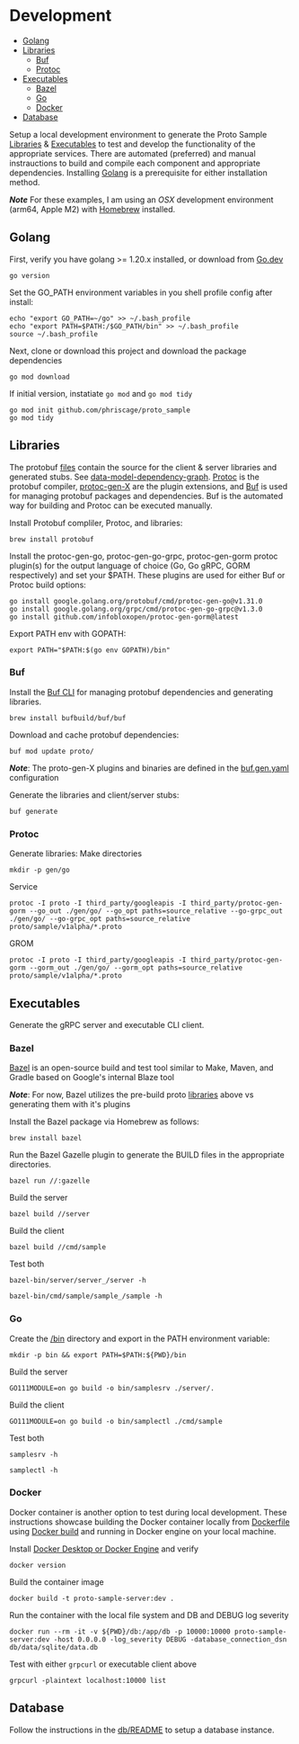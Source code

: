 # Development

* [Golang](#golang)
* [Libraries](#libraries)
    * [Buf](#buf)
    * [Protoc](#protoc)
* [Executables](#executables)
    * [Bazel](#bazel)
    * [Go](#go)
    * [Docker](#docker)
* [Database](#database)

Setup a local development environment to generate the Proto Sample [Libraries](#libraries) & [Executables](#executables) to test and develop the functionality of the appropriate services. There are automated (preferred) and manual instrauctions to build and compile each component and appropriate dependencies. Installing [Golang](#golang) is a prerequisite for either installation method.

_**Note**_ For these examples, I am using an *OSX* development environment (arm64, Apple M2) with [Homebrew](https://brew.sh/) installed.

## Golang

First, verify you have golang >= 1.20.x installed, or download from [Go.dev](https://go.dev/dl/)

    go version

Set the GO_PATH environment variables in you shell profile config after install:

    echo "export GO_PATH=~/go" >> ~/.bash_profile
    echo "export PATH=$PATH:/$GO_PATH/bin" >> ~/.bash_profile
    source ~/.bash_profile

Next, clone or download this project and download the package dependencies

    go mod download

If initial version, instatiate `go mod` and `go mod tidy`

    go mod init github.com/phriscage/proto_sample
    go mod tidy

## Libraries

The protobuf [files](./proto) contain the source for the client & server libraries and generated stubs. See [data-model-dependency-graph](./README.md#data-model-dependency-graph). [Protoc](https://grpc.io/docs/protoc-installation/) is the protobuf compiler, [protoc-gen-X](https://protobuf.dev/reference/go/go-generated/) are the plugin extensions, and [Buf](https://buf.build) is used for managing protobuf packages and dependencies. Buf is the automated way for building and Protoc can be executed manually.

Install Protobuf compliler, Protoc, and libraries:

    brew install protobuf

Install the protoc-gen-go, protoc-gen-go-grpc, protoc-gen-gorm protoc plugin(s) for the output language of choice (Go, Go gRPC, GORM respectively) and set your $PATH. These plugins are used for either Buf or Protoc build options:

    go install google.golang.org/protobuf/cmd/protoc-gen-go@v1.31.0
    go install google.golang.org/grpc/cmd/protoc-gen-go-grpc@v1.3.0
    go install github.com/infobloxopen/protoc-gen-gorm@latest

Export PATH env with GOPATH:

    export PATH="$PATH:$(go env GOPATH)/bin"

### Buf

Install the [Buf CLI](https://buf.build/docs/installation) for managing protobuf dependencies and generating libraries.

    brew install bufbuild/buf/buf

Download and cache protobuf dependencies:

    buf mod update proto/

_**Note**_: The proto-gen-X plugins and binaries are defined in the [buf.gen.yaml](./buf.gen.yaml) configuration

Generate the libraries and client/server stubs:

    buf generate

### Protoc

Generate libraries: Make directories

    mkdir -p gen/go

Service

    protoc -I proto -I third_party/googleapis -I third_party/protoc-gen-gorm --go_out ./gen/go/ --go_opt paths=source_relative --go-grpc_out ./gen/go/ --go-grpc_opt paths=source_relative proto/sample/v1alpha/*.proto

GROM

    protoc -I proto -I third_party/googleapis -I third_party/protoc-gen-gorm --gorm_out ./gen/go/ --gorm_opt paths=source_relative proto/sample/v1alpha/*.proto


## Executables

Generate the gRPC server and executable CLI client.

### Bazel

[Bazel](https://bazel.build/) is an open-source build and test tool similar to Make, Maven, and Gradle based on Google's internal Blaze tool

_**Note**_: For now, Bazel utilizes the pre-build proto [libraries](#libraries) above vs generating them with it's plugins

Install the Bazel package via Homebrew as follows:

    brew install bazel

Run the Bazel Gazelle plugin to generate the BUILD files in the appropriate directories.

    bazel run //:gazelle

Build the server

    bazel build //server

Build the client

    bazel build //cmd/sample

Test both

    bazel-bin/server/server_/server -h

    bazel-bin/cmd/sample/sample_/sample -h

### Go

Create the [/bin](./bin) directory and export in the PATH environment variable:

    mkdir -p bin && export PATH=$PATH:${PWD}/bin


Build the server

    GO111MODULE=on go build -o bin/samplesrv ./server/.

Build the client

    GO111MODULE=on go build -o bin/samplectl ./cmd/sample

Test both

    samplesrv -h

    samplectl -h


### Docker

Docker container is another option to test during local development. These instructions showcase building the Docker container locally from [Dockerfile](./Dockerfile) using [Docker build](https://docs.docker.com/build/guide/) and running in Docker engine on your local machine.

Install [Docker Desktop or Docker Engine](https://docs.docker.com/get-docker/) and verify

    docker version

Build the container image

    docker build -t proto-sample-server:dev .

Run the container with the local file system and DB and DEBUG log severity

    docker run --rm -it -v ${PWD}/db:/app/db -p 10000:10000 proto-sample-server:dev -host 0.0.0.0 -log_severity DEBUG -database_connection_dsn db/data/sqlite/data.db

Test with either `grpcurl` or executable client above

    grpcurl -plaintext localhost:10000 list


## Database

Follow the instructions in the [db/README](db/README.md) to setup a database instance.

